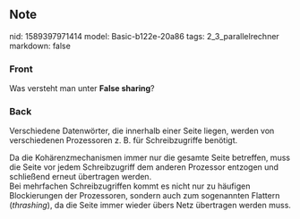 ## Note
nid: 1589397971414
model: Basic-b122e-20a86
tags: 2_3_parallelrechner
markdown: false

### Front
Was versteht man unter <b>False sharing</b>?

### Back
Verschiedene Datenwörter, die innerhalb einer Seite liegen, werden von verschiedenen Prozessoren z. B. für Schreibzugriffe benötigt.<div>
</div><div>Da die Kohärenzmechanismen immer nur die gesamte Seite betreffen, muss die Seite vor jedem Schreibzugriff dem anderen Prozessor entzogen und schließend erneut übertragen werden.</div><div>
</div><div>Bei mehrfachen Schreibzugriffen kommt es nicht nur zu häufigen Blockierungen der Prozessoren, sondern auch zum sogenannten Flattern (<i>thrashing</i>), da die Seite immer wieder übers Netz übertragen werden muss.</div>
